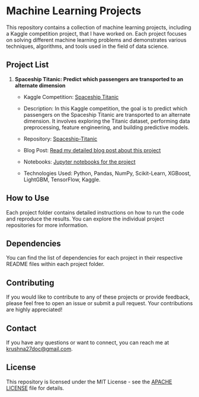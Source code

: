 # Machine Learning Projects 

This repository contains a collection of machine learning projects, including a Kaggle competition project, that I have worked on. Each project focuses on solving different machine learning problems and demonstrates various techniques, algorithms, and tools used in the field of data science.

## Project List

1. **Spaceship Titanic: Predict which passengers are transported to an alternate dimension**
   - Kaggle Competition: [Spaceship Titanic](https://www.kaggle.com/c/spaceship-titanic)
   - Description: In this Kaggle competition, the goal is to predict which passengers on the Spaceship Titanic are transported to an alternate dimension. It involves exploring the Titanic dataset, performing data preprocessing, feature engineering, and building predictive models.

   - Repository: [Spaceship-Titanic](link-to-repo)

   - Blog Post: [Read my detailed blog post about this project](link-to-blog-post)

   - Notebooks: [Jupyter notebooks for the project](link-to-notebooks)

   - Technologies Used: Python, Pandas, NumPy, Scikit-Learn, XGBoost, LightGBM, TensorFlow, Kaggle.

## How to Use

Each project folder contains detailed instructions on how to run the code and reproduce the results. You can explore the individual project repositories for more information.

## Dependencies

You can find the list of dependencies for each project in their respective README files within each project folder.

## Contributing

If you would like to contribute to any of these projects or provide feedback, please feel free to open an issue or submit a pull request. Your contributions are highly appreciated!

## Contact

If you have any questions or want to connect, you can reach me at [krushna27doc@gmail.com](krushna27odc@gmail.com).

## License

This repository is licensed under the MIT License - see the [APACHE LICENSE]([LICENSE](https://www.apache.org/licenses/LICENSE-2.0.txt)https://www.apache.org/licenses/LICENSE-2.0.txt) file for details.

